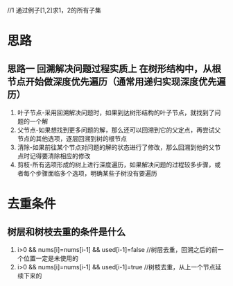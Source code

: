 //1 通过例子[1,2]求1，2的所有子集
# 思路
## 思路一 回溯解决问题过程实质上 在树形结构中，从根节点开始做深度优先遍历（通常用递归实现深度优先遍历）
 1. 叶子节点-采用回溯解决问题时，如果到达树形结构的叶子节点，就找到了问题的一个解
 2. 父节点-如果想找到更多问题的解，那么还可以回溯到它的父定点，再尝试父节点的其他选项，逐层回溯到树的根节点
 3. 清除-如果前往某个节点对问题的解的状态进行了修改，那么回溯到他的父节点时记得要清除相应的修改
 4. 剪枝-所有选项形成的树上进行深度遍历，如果解决问题的过程较多步骤，或者每个步骤面临多个选项，明确某些子树没有要遍历
 

# 去重条件
## 树层和树枝去重的条件是什么
1. i>0 && nums[i]=nums[i-1] && used[i-1]=false //树层去重，回溯之后的前一个位置一定是未使用的
2. i>0 && nums[i]=nums[i-1] && used[i-1]=true //树枝去重，从上一个节点延续下来的